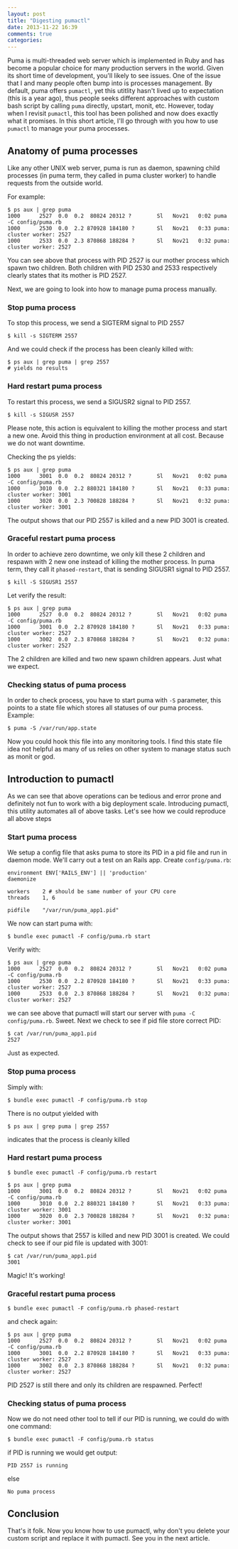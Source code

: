 ```yaml
---
layout: post
title: "Digesting pumactl"
date: 2013-11-22 16:39
comments: true
categories:
---
```


Puma is multi-threaded web server which is implemented in Ruby and has become a popular choice
for many production servers in the world. Given its short time of development, you'll likely
to see issues. One of the issue that I and many people often bump into is processes management.
By default, puma offers `pumactl`, yet this utitlity hasn't lived up to expectation (this is a year
ago), thus people seeks different approaches with custom bash script by calling `puma` directly,
upstart, monit, etc. However, today when I revisit `pumactl`, this tool has been polished and
now does exactly what it promises. In this short article, I'll go through with you how to use
`pumactl` to manage your puma processes.

## Anatomy of puma processes

Like any other UNIX web server, puma is run as daemon, spawning child processes (in puma term,
they called in puma cluster worker) to handle requests from the outside world.

For example:

```
$ ps aux | grep puma
1000      2527  0.0  0.2  80824 20312 ?        Sl   Nov21   0:02 puma -C config/puma.rb
1000      2530  0.0  2.2 870928 184180 ?       Sl   Nov21   0:33 puma: cluster worker: 2527
1000      2533  0.0  2.3 870868 188284 ?       Sl   Nov21   0:32 puma: cluster worker: 2527
```

You can see above that process with PID 2527 is our mother process which spawn two children.
Both children with PID 2530 and 2533 respectively clearly states that its mother is PID 2527.

Next, we are going to look into how to manage puma process manually.

### Stop puma process

To stop this process, we send a SIGTERM signal to PID 2557

```
$ kill -s SIGTERM 2557
```

And we could check if the process has been cleanly killed with:

```
$ ps aux | grep puma | grep 2557
# yields no results
```

### Hard restart puma process

To restart this process, we send a SIGUSR2 signal to PID 2557.

```
$ kill -s SIGUSR 2557
```

Please note, this action is equivalent to killing the mother process and start a new one. Avoid this thing in production environment at all cost. Because we do not want downtime.

Checking the ps yields:

```
$ ps aux | grep puma
1000      3001  0.0  0.2  80824 20312 ?        Sl   Nov21   0:02 puma -C config/puma.rb
1000      3010  0.0  2.2 880321 184180 ?       Sl   Nov21   0:33 puma: cluster worker: 3001
1000      3020  0.0  2.3 700828 188284 ?       Sl   Nov21   0:32 puma: cluster worker: 3001
```

The output shows that our PID 2557 is killed and a new PID 3001 is created.

### Graceful restart puma process

In order to achieve zero downtime, we only kill these 2 children and respawn
with 2 new one instead of killing the mother process. In puma term, they call it `phased-restart`,
that is sending SIGUSR1 signal to PID 2557.

```
$ kill -S SIGUSR1 2557
```

Let verify the result:

```
$ ps aux | grep puma
1000      2527  0.0  0.2  80824 20312 ?        Sl   Nov21   0:02 puma -C config/puma.rb
1000      3001  0.0  2.2 870928 184180 ?       Sl   Nov21   0:33 puma: cluster worker: 2527
1000      3002  0.0  2.3 870868 188284 ?       Sl   Nov21   0:32 puma: cluster worker: 2527
```

The 2 children are killed and two new spawn children appears. Just what we expect.

### Checking status of puma process

In order to check process, you have to start puma with `-S` parameter, this points to a state
file which stores all statuses of our puma process. Example:

```
$ puma -S /var/run/app.state
```

Now you could hook this file into any monitoring tools. I find this state file idea not helpful
as many of us relies on other system to manage status such as monit or god.

## Introduction to pumactl

As we can see that above operations can be tedious and error prone and definitely not fun to work
with a big deployment scale. Introducing pumactl, this utility automates all of above tasks. Let's
see how we could reproduce all above steps

### Start puma process

We setup a config file that asks puma to store its PID in a pid file and run in daemon mode. We'll
carry out a test on an Rails app. Create `config/puma.rb`:

```
environment ENV['RAILS_ENV'] || 'production'
daemonize

workers    2 # should be same number of your CPU core
threads    1, 6

pidfile    "/var/run/puma_app1.pid"
```

We now can start puma with:

```
$ bundle exec pumactl -F config/puma.rb start
```

Verify with:

```
$ ps aux | grep puma
1000      2527  0.0  0.2  80824 20312 ?        Sl   Nov21   0:02 puma -C config/puma.rb
1000      2530  0.0  2.2 870928 184180 ?       Sl   Nov21   0:33 puma: cluster worker: 2527
1000      2533  0.0  2.3 870868 188284 ?       Sl   Nov21   0:32 puma: cluster worker: 2527
```

we can see above that pumactl will start our server with `puma -C config/puma.rb`. Sweet. Next
we check to see if pid file store correct PID:

```
$ cat /var/run/puma_app1.pid
2527
```

Just as expected.

### Stop puma process

Simply with:

```
$ bundle exec pumactl -F config/puma.rb stop
```

There is no output yielded with

```
$ ps aux | grep puma | grep 2557
```

indicates that the process is cleanly killed

### Hard restart puma process

```
$ bundle exec pumactl -F config/puma.rb restart
```

```
$ ps aux | grep puma
1000      3001  0.0  0.2  80824 20312 ?        Sl   Nov21   0:02 puma -C config/puma.rb
1000      3010  0.0  2.2 880321 184180 ?       Sl   Nov21   0:33 puma: cluster worker: 3001
1000      3020  0.0  2.3 700828 188284 ?       Sl   Nov21   0:32 puma: cluster worker: 3001
```


The output shows that 2557 is killed and new PID 3001 is created. We could check to see if
our pid file is updated with 3001:

```
$ cat /var/run/puma_app1.pid
3001
```

Magic! It's working!

### Graceful restart puma process

```
$ bundle exec pumactl -F config/puma.rb phased-restart
```

and check again:

```
$ ps aux | grep puma
1000      2527  0.0  0.2  80824 20312 ?        Sl   Nov21   0:02 puma -C config/puma.rb
1000      3001  0.0  2.2 870928 184180 ?       Sl   Nov21   0:33 puma: cluster worker: 2527
1000      3002  0.0  2.3 870868 188284 ?       Sl   Nov21   0:32 puma: cluster worker: 2527
```

PID 2527 is still there and only its children are respawned. Perfect!

### Checking status of puma process

Now we do not need other tool to tell if our PID is running, we could do with one command:

```
$ bundle exec pumactl -F config/puma.rb status
```

if PID is running we would get output:

```
PID 2557 is running
```

else

```
No puma process
```

## Conclusion

That's it folk. Now you know how to use pumactl, why don't you delete your custom script and replace
it with pumactl. See you in the next article.

